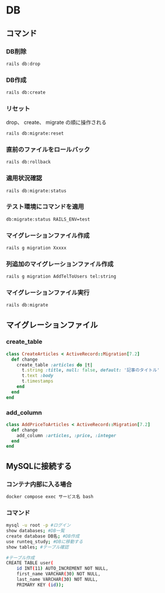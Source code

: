 # DB

## コマンド

### DB削除

```bash
rails db:drop
```

### DB作成

```bash
rails db:create
```

### リセット

drop、 create、 migrate の順に操作される

```bash
rails db:migrate:reset
```

### 直前のファイルをロールバック

```bash
rails db:rollback
```

### 適用状況確認

```bash
rails db:migrate:status
```

### テスト環境にコマンドを適用

```bash
db:migrate:status RAILS_ENV=test
```

### マイグレーションファイル作成

```bash
rails g migration Xxxxx 
```

### 列追加のマイグレーションファイル作成

```bash
rails g migration AddTelToUsers tel:string
```

### マイグレーションファイル実行

```bash
rails db:migrate
```

## マイグレーションファイル

### create_table

```ruby
class CreateArticles < ActiveRecord::Migration[7.2]
  def change
    create_table :articles do |t|
      t.string :title, null: false, default: '記事のタイトル'
      t.text :body
      t.timestamps
    end
  end
end
```

### add_column

```ruby
class AddPriceToArticles < ActiveRecord::Migration[7.2]
  def change
    add_column :articles, :price, :integer
  end
end
```

## MySQLに接続する

### コンテナ内部に入る場合

```bash
docker compose exec サービス名 bash
```

### コマンド

```bash
mysql -u root -p #ログイン
show databases; #DB一覧
create database DB名; #DB作成
use runteq_study; #DBに移動する
show tables; #テーブル確認

#テーブル作成
CREATE TABLE user(
    id INT(11) AUTO_INCREMENT NOT NULL,
    first_name VARCHAR(30) NOT NULL,
    last_name VARCHAR(30) NOT NULL,
    PRIMARY KEY (id));
```

